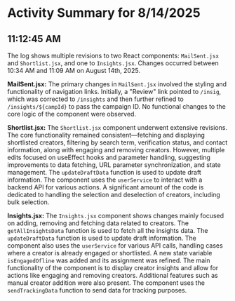 # Activity Summary for 8/14/2025

## 11:12:45 AM
The log shows multiple revisions to two React components: `MailSent.jsx` and `Shortlist.jsx`, and one to `Insights.jsx`.  Changes occurred between 10:34 AM and 11:09 AM on August 14th, 2025.

**MailSent.jsx:**  The primary changes in `MailSent.jsx` involved the styling and functionality of navigation links. Initially, a "Review" link pointed to `/insig`, which was corrected to `/insights` and then further refined to `/insights/${campId}`  to pass the campaign ID.  No functional changes to the core logic of the component were observed.


**Shortlist.jsx:** The `Shortlist.jsx` component underwent extensive revisions. The core functionality remained consistent—fetching and displaying shortlisted creators, filtering by search term, verification status, and contact information, along with engaging and removing creators.  However, multiple edits focused on useEffect hooks and parameter handling, suggesting improvements to data fetching, URL parameter synchronization, and state management.  The `updateDraftData` function is used to update draft information.  The component uses the `userService` to interact with a backend API for various actions.  A significant amount of the code is dedicated to handling the selection and deselection of creators, including bulk selection.


**Insights.jsx:** The `Insights.jsx` component shows changes mainly focused on adding, removing and fetching data related to creators. The `getAllInsightsData` function is used to fetch all the insights data. The `updateDraftData` function is used to update draft information.  The component also uses the `userService` for various API calls, handling cases where a creator is already engaged or shortlisted.  A new state variable `isEngagedOfline` was added and its assignment was refined.  The main functionality of the component is to display creator insights and allow for actions like engaging and removing creators.  Additional features such as manual creator addition were also present.  The component uses the `sendTrackingData` function to send data for tracking purposes.
